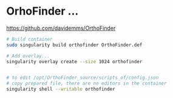 # OrhoFinder ...
https://github.com/davidemms/OrthoFinder

```bash
# Build container
sudo singularity build orthofinder OrthoFinder.def

# Add overlay...
singularity overlay create --size 1024 orthofinder


# to edit /opt/OrthoFinder_source/scripts_of/config.json
# copy prepared file, there are no editors in the container
singularity shell --writable orthofinder
```
